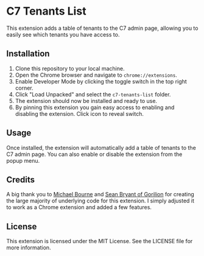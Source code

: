 # C7 Tenants List

This extension adds a table of tenants to the C7 admin page, allowing you to easily see which tenants you have access to.

## Installation

1. Clone this repository to your local machine.
2. Open the Chrome browser and navigate to `chrome://extensions`.
3. Enable Developer Mode by clicking the toggle switch in the top right corner.
4. Click "Load Unpacked" and select the `c7-tenants-list` folder.
5. The extension should now be installed and ready to use.
6. By pinning this extension you gain easy access to enabling and disabling the extension. Click icon to reveal switch.

## Usage

Once installed, the extension will automatically add a table of tenants to the C7 admin page. You can also enable or disable the extension from the popup menu.

## Credits
A big thank you to [Michael Bourne](https://github.com/michaelbourne) and [Sean Bryant of Gorilion](https://www.gorilion.com/) for creating the large majority of underlying code for this extension. I simply adjusted it to work as a Chrome extension and added a few features.

## License

This extension is licensed under the MIT License. See the LICENSE file for more information.